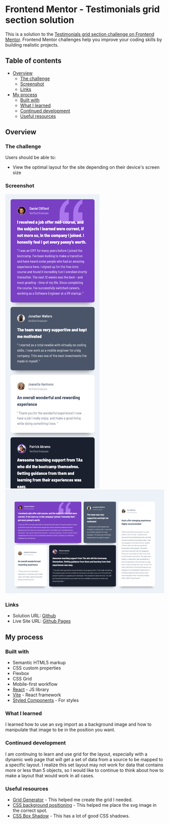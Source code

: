 # Frontend Mentor - Testimonials grid section solution

This is a solution to the [Testimonials grid section challenge on Frontend Mentor](https://www.frontendmentor.io/challenges/testimonials-grid-section-Nnw6J7Un7). Frontend Mentor challenges help you improve your coding skills by building realistic projects.

## Table of contents

- [Overview](#overview)
  - [The challenge](#the-challenge)
  - [Screenshot](#screenshot)
  - [Links](#links)
- [My process](#my-process)
  - [Built with](#built-with)
  - [What I learned](#what-i-learned)
  - [Continued development](#continued-development)
  - [Useful resources](#useful-resources)

## Overview

### The challenge

Users should be able to:

- View the optimal layout for the site depending on their device's screen size

### Screenshot

![](./testimonials-mobile.png)
![](./testimonials-desktop.png)

### Links

- Solution URL: [Github](https://github.com/Saekit/FM-Testimonials-Grid-Section)
- Live Site URL: [Github Pages](https://your-live-site-url.com)

## My process

### Built with

- Semantic HTML5 markup
- CSS custom properties
- Flexbox
- CSS Grid
- Mobile-first workflow
- [React](https://reactjs.org/) - JS library
- [Vite](https://vitejs.dev/) - React framework
- [Styled Components](https://styled-components.com/) - For styles

### What I learned

I learned how to use an svg import as a background image and how to manipulate that image to be in the position you want.

### Continued development

I am continuing to learn and use grid for the layout, especially with a dynamic web page that will get a set of data from a source to be mapped to a specific layout. I realize this set layout may not work for data that contains more or less than 5 objects, so I would like to continue to think about how to make a layout that would work in all cases.

### Useful resources

- [Grid Generator](https://cssgridgenerator.io/) - This helped me create the grid I needed.
- [CSS background positioning](https://www.w3schools.com/cssref/css_pr_background-position-x.php) - This helped me place the svg image in the correct spot.
- [CSS Box Shadow](https://getcssscan.com/css-box-shadow-examples) - This has a lot of good CSS shadows.
